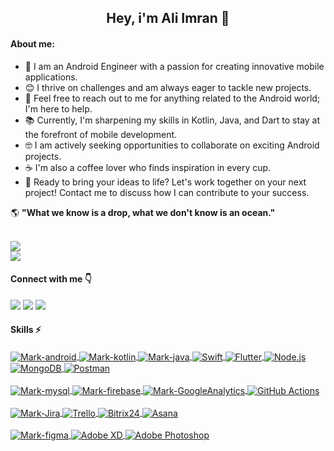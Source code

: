 

<h2 align="center" >Hey, i'm Ali Imran 👋</h2>

#### About me:
- 📱 I am an Android Engineer with a passion for creating innovative mobile applications.
- 😊 I thrive on challenges and am always eager to tackle new projects.
- 📑 Feel free to reach out to me for anything related to the Android world; I'm here to help.
- 📚 Currently, I'm sharpening my skills in Kotlin, Java, and Dart to stay at the forefront of mobile development.
- 🤓 I am actively seeking opportunities to collaborate on exciting Android projects.
- ☕ I'm also a coffee lover who finds inspiration in every cup.
- 🚀 Ready to bring your ideas to life? Let's work together on your next project! Contact me to discuss how I can contribute to your success.

🌎 **"What we know is a drop, what we don't know is an ocean."**


<a href="https://github.com/cwaliimran">
<br>
<img src="https://github-readme-stats.vercel.app/api?username=cwaliimran&show_icons=true&theme=radical&include_all_commits=true&count_private=true"/>
<br>
<img src="https://github-readme-stats.vercel.app/api/top-langs/?username=cwaliimran&layout=compact&langs_count=12&theme=radical"/>
</a>

#### Connect with me 👇

<div>
<a href="https://www.linkedin.com/in/cwaliimran/" target="_blank"><img src="https://img.shields.io/badge/LinkedIn-0077B5?style=for-the-badge&logo=linkedin&logoColor=white" target="_blank"></a>
<a href = "https://www.instagram.com/cwaliimran/"><img src="https://img.shields.io/badge/Instagram-E4405F?style=for-the-badge&logo=instagram&logoColor=white" target="_blank"></a>
<a href = "mailto:cwaliimran@gmail.com"><img src="https://img.shields.io/badge/Gmail-D14836?style=for-the-badge&logo=gmail&logoColor=white" target="_blank"></a>
</div>

#### Skills ⚡
<div style="display: inline_block">
<a href="#">
<img align="center" alt="Mark-android"  src="https://img.shields.io/badge/Android-3DDC84?style=for-the-badge&logo=android&logoColor=white">
<img align="center" alt="Mark-kotlin" src="https://img.shields.io/badge/Kotlin-0095D5?&style=for-the-badge&logo=kotlin&logoColor=white">
<img align="center" alt="Mark-java" src="https://img.shields.io/badge/Java-ED8B00?style=for-the-badge&logo=openjdk&logoColor=white">
<img align="center" alt="Swift" src="https://img.shields.io/badge/Swift-FA7343?style=for-the-badge&logo=swift&logoColor=white">
<img align="center" alt="Flutter" src="https://img.shields.io/badge/Flutter-02569B?style=for-the-badge&logo=flutter&logoColor=white">
<img align="center" alt="Node.js" src="https://img.shields.io/badge/Node.js-339933?style=for-the-badge&logo=node.js&logoColor=white">
<img align="center" alt="MongoDB" src="https://img.shields.io/badge/MongoDB-47A248?style=for-the-badge&logo=mongodb&logoColor=white">
<img align="center" alt="Postman" src="https://img.shields.io/badge/Postman-FF6C37?style=for-the-badge&logo=postman&logoColor=white">

</a>
</div>
<br>
<div style="display: inline_block">
<a href="#">
<img align="center" alt="Mark-mysql" src="https://img.shields.io/badge/MySQL-005C84?style=for-the-badge&logo=mysql&logoColor=white">
<img align="center" alt="Mark-firebase" src="https://img.shields.io/badge/firebase-ffca28?style=for-the-badge&logo=firebase&logoColor=black">
<img align="center" alt="Mark-GoogleAnalytics" src="https://img.shields.io/badge/Google%20Analytics-E37400?style=for-the-badge&logo=google%20analytics&logoColor=white">
<img align="center" alt="GitHub Actions" src="https://img.shields.io/badge/GitHub%20Actions-2088FF?style=for-the-badge&logo=github-actions&logoColor=white">

</a>
</div>

<br>

<div style="display: inline_block">
<a href="#">
<img align="center" alt="Mark-Jira" src="https://img.shields.io/badge/Jira-0052CC?style=for-the-badge&logo=Jira&logoColor=white">
<img align="center" alt="Trello" src="https://img.shields.io/badge/Trello-0079BF?style=for-the-badge&logo=trello&logoColor=white">
<img align="center" alt="Bitrix24" src="https://img.shields.io/badge/Bitrix24-00AEEF?style=for-the-badge&logo=bitrix24&logoColor=white">
<img align="center" alt="Asana" src="https://img.shields.io/badge/Asana-FF6D26?style=for-the-badge&logo=asana&logoColor=white">
</a>
</div>
<br>


<div style="display: inline_block">
<a href="#">
<img align="center" alt="Mark-figma" src="https://img.shields.io/badge/Figma-F24E1E?style=for-the-badge&logo=figma&logoColor=white">
<img align="center" alt="Adobe XD" src="https://img.shields.io/badge/Adobe%20XD-FF26BE?style=for-the-badge&logo=adobe-xd&logoColor=white">
<img align="center" alt="Adobe Photoshop" src="https://img.shields.io/badge/Adobe%20Photoshop-31A8FF?style=for-the-badge&logo=adobe-photoshop&logoColor=white">

</a>
</div>
 
